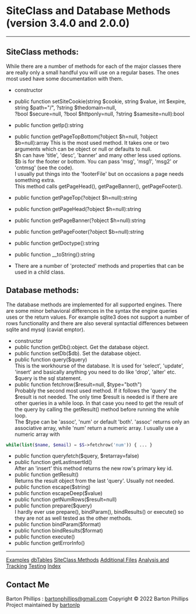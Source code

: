# SiteClass and Database Methods (version 3.4.0 and 2.0.0)

---

## SiteClass methods:

While there are a number of methods for each of the major classes there are really only a small handful you will use on a regular bases. 
The ones most used have some documentation with them.

* constructor
* public function setSiteCookie(string $cookie, string $value, int $expire, string $path="/", ?string $thedomain=null,  
?bool $secure=null, ?bool $httponly=null, ?string $samesite=null):bool

* public function getIp():string
* public function getPageTopBottom(?object $h=null, ?object $b=null):array
This is the most used method. It takes one or two arguments which can be object or null or defaults to null.  
$h can have 'title', 'desc', 'banner' and many other less used options.  
$b is for the footer or bottom. You can pass 'msg', 'msg1', 'msg2' or 'cntmsg' (see the code).  
I usually put things into the 'footerFile' but on occasions a page needs something extra.  
This method calls getPageHead(), getPageBanner(), getPageFooter().
* public function getPageTop(?object $h=null):string
* public function getPageHead(?object $h=null):string
* public function getPageBanner(?object $h=null):string
* public function getPageFooter(?object $b=null):string
* public function getDoctype():string
* public function \__toString():string
* There are a number of 'protected' methods and properties that can be used in a child class.

## Database methods:

The database methods are implemented for all supported engines. There are some minor behavioral differences in the syntax the engine queries uses or the return values. For example sqlite3 does not support a number of rows functionality and there are also several syntactial differences between sqlite and mysql (caviat emptor).

* constructor
* public function getDb():object. Get the database object.
* public function setDb($db). Set the database object.
* public function query($query)  
This is the workhourse of the database. It is used for 'select', 'update', 'insert' and basically anything you need to do like 'drop', 'alter' etc. $query is the sql statement.
* public function fetchrow($result=null, $type="both")  
Probably the second most used method. If it follows the 'query' the $result is not needed. The only time $result is needed is if there are other queries in a while loop. In that case you need to get the result of the query by calling the getResult() method before running the while loop.  
The $type can be 'assoc', 'num' or default 'both'. 'assoc' returns only an associative array, while 'num' return a numeric array. I usually use a numeric array with

```php
while(list($name, $email) = $S->fetchrow('num')) { ... }
```

* public function queryfetch($query, $retarray=false)
* public function getLastInsertId()  
After an 'insert' this method returns the new row's primary key id.
* public function getResult()  
Returns the result object from the last 'query'. Usually not needed.
* public function escape($string)
* public function escapeDeep($value)
* public function getNumRows($result=null)
* public function prepare($query)  
I hardly ever use prepare(), bindParam(), bindResults() or execute() so they are not as well tested as the other methods.
* public function bindParam($format)
* public function bindResults($format)
* public function execute()
* public function getErrorInfo()

---

[Examples](examples.html)
[dbTables](dbTables.html)
[SiteClass Methods](siteclass.html)
[Additional Files](files.html)
[Analysis and Tracking](analysis.html)
[Testing](testing.html)
[Index](index.html)

## Contact Me

Barton Phillips : <a href="mailto://bartonphillips@gmail.com">bartonphillips@gmail.com</a>
Copyright &copy; 2022 Barton Phillips
Project maintained by [bartonlp](https://github.com/bartonlp)